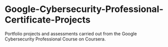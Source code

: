 # Google-Cybersecurity-Professional-Certificate-Projects
Portfolio projects and assessments carried out from the Google Cybersecurity Professional Course on Coursera.
